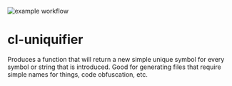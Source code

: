 ![example workflow](https://github.com/gpcz/cl-uniquifier/actions/workflows/test-sbcl.yml/badge.svg)

# cl-uniquifier
Produces a function that will return a new simple unique symbol for every symbol or string that is introduced.  Good for generating files that require simple names for things, code obfuscation, etc.
